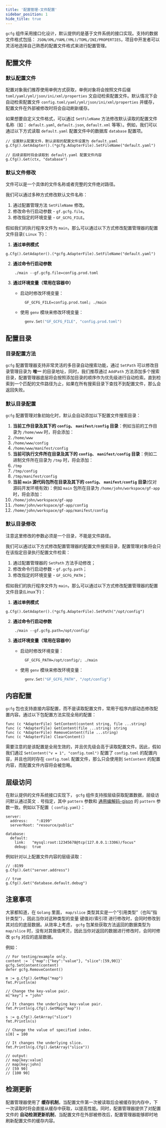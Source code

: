 ```yaml
---
title: '配置管理-文件配置'
sidebar_position: 1
hide_title: true
---
```


`gcfg` 组件采用接口化设计，默认提供的是基于文件系统的接口实现。支持的数据文件格式包括： `JSON/XML/YAML(YML)/TOML/INI/PROPERTIES`，项目中开发者可以灵活地选择自己熟悉的配置文件格式来进行配置管理。

## 配置文件

### 默认配置文件

配置对象我们推荐使用单例方式获取，单例对象将会按照文件后缀 `toml/yaml/yml/json/ini/xml/properties` 文自动检索配置文件。默认情况下会自动检索配置文件 `config.toml/yaml/yml/json/ini/xml/properties` 并缓存，配置文件在外部被修改时将会自动刷新缓存。

如果想要自定义文件格式，可以通过 `SetFileName` 方法修改默认读取的配置文件名称（如： `default.yaml`, `default.json`, `default.xml` 等等）。例如，我们可以通过以下方式读取 `default.yaml` 配置文件中的数据库 `database` 配置项。

```
// 设置默认配置文件，默认读取的配置文件设置为 default.yaml
g.Cfg().GetAdapter().(*gcfg.AdapterFile).SetFileName("default.yaml")

// 后续读取时将会读取到 default.yaml 配置文件内容
g.Cfg().Get(ctx, "database")
```

### 默认文件修改

文件可以是一个具体的文件名称或者完整的文件绝对路径。

我们可以通过多种方式修改默认文件名称：

1. 通过配置管理方法 `SetFileName` 修改。
2. 修改命令行启动参数 - `gf.gcfg.file`。
3. 修改指定的环境变量 - `GF_GCFG_FILE`。

假如我们的执行程序文件为 `main`，那么可以通过以下方式修改配置管理器的配置文件目录( `Linux` 下)：

1. **通过单例模式**









```
g.Cfg().GetAdapter().(*gcfg.AdapterFile).SetFileName("default.yaml")
```

2. **通过命令行启动参数**





```  shell
    ./main --gf.gcfg.file=config.prod.toml
```

3. **通过环境变量（常用在容器中）**
   - 启动时修改环境变量：





     ```  shell
       GF_GCFG_FILE=config.prod.toml; ./main
     ```

   - 使用 `genv` 模块来修改环境变量：





     ```  go
       genv.Set("GF_GCFG_FILE", "config.prod.toml")
     ```

## 配置目录

### 目录配置方法

`gcfg` 配置管理器支持非常灵活的多目录自动搜索功能，通过 `SetPath` 可以修改目录管理目录为 **唯一** 的目录地址，同时，我们推荐通过 `AddPath` 方法添加多个搜索目录，配置管理器底层将会按照添加目录的顺序作为优先级进行自动检索。直到检索到一个匹配的文件路径为止，如果在所有搜索目录下查找不到配置文件，那么会返回失败。

### 默认目录配置

`gcfg` 配置管理对象初始化时，默认会自动添加以下配置文件搜索目录：

1. **当前工作目录及其下的 `config`、 `manifest/config` 目录**：例如当前的工作目录为 `/home/www` 时，将会添加：
1. `/home/www`
2. `/home/www/config`
3. `/home/www/manifest/config`
2. **当前可执行文件所在目录及其下的 `config`、 `manifest/config` 目录**：例如二进制文件所在目录为 `/tmp` 时，将会添加：
1. `/tmp`
2. `/tmp/config`
3. `/tmp/manifest/config`
3. **当前 `main` 源代码包所在目录及其下的 `config`、 `manifest/config` 目录**(仅对源码开发环境有效)：例如 `main` 包所在目录为 `/home/john/workspace/gf-app` 时，将会添加：
1. `/home/john/workspace/gf-app`
2. `/home/john/workspace/gf-app/config`
3. `/home/john/workspace/gf-app/manifest/config`

### 默认目录修改

注意这里修改的参数必须是一个目录，不能是文件路径。

我们可以通过以下方式修改配置管理器的配置文件搜索目录，配置管理对象将会只在该指定目录执行配置文件检索：

1. 通过配置管理器的 `SetPath` 方法手动修改；
2. 修改命令行启动参数 - `gf.gcfg.path`；
3. 修改指定的环境变量 - `GF_GCFG_PATH`；

假如我们的执行程序文件为 `main`，那么可以通过以下方式修改配置管理器的配置文件目录(Linux下)：

1. **通过单例模式**









```
g.Cfg().GetAdapter().(*gcfg.AdapterFile).SetPath("/opt/config")
```

2. **通过命令行启动参数**





```  shell
    ./main --gf.gcfg.path=/opt/config/
```

3. **通过环境变量（常用在容器中）**
   - 启动时修改环境变量：





     ```  shell
       GF_GCFG_PATH=/opt/config/; ./main
     ```

   - 使用 `genv` 模块来修改环境变量：





     ```  go
       genv.Set("GF_GCFG_PATH", "/opt/config")
     ```

## 内容配置

`gcfg` 包也支持直接内容配置，而不是读取配置文件，常用于程序内部动态修改配置内容。通过以下包配置方法实现全局的配置：

```
func (c *AdapterFile) SetContent(content string, file ...string)
func (c *AdapterFile) GetContent(file ...string) string
func (c *AdapterFile) RemoveContent(file ...string)
func (c *AdapterFile) ClearContent()
```

需要注意的是该配置是全局生效的，并且优先级会高于读取配置文件。因此，假如我们通过 `SetContent("v = 1", "config.toml")` 配置了 `config.toml` 的配置内容，并且也同时存在 `config.toml` 配置文件，那么只会使用到 `SetContent` 的配置内容，而配置文件内容将会被忽略。

## 层级访问

在默认提供的文件系统接口实现下， `gcfg` 组件支持按层级获取配置数据，层级访问默认通过英文 `.` 号指定，其中 `pattern` 参数和 [通用编解码-gjson](output/goframe-v2.1-md/组件列表/编码解码/通用编解码-gjson) 的 `pattern` 参数一致。例如以下配置（ `config.yaml`）：

```
server:
  address:    ":8199"
  serverRoot: "resource/public"

database:
  default:
    link:   "mysql:root:12345678@tcp(127.0.0.1:3306)/focus"
    debug:  true
```

例如针对以上配置文件内容的层级读取：

```
// :8199
g.Cfg().Get("server.address")

// true
g.Cfg().Get("database.default.debug")
```

## 注意事项

大家都知道，在 `Golang` 里面， `map/slice` 类型其实是一个”引用类型”（也叫”指针类型”），因此当你对这种类型的变量 键值对/索引项 进行修改时，会同时修改到其对应的底层数据。从效率上考虑， `gcfg` 包某些获取方法返回的数据类型为 `map/slice` 时，没有对其做值拷贝，因此当你对返回的数据进行修改时，会同时修改 `gcfg` 对应的底层数据。

例如：

```
// For testing/example only.
content := `{"map":{"key":"value"}, "slice":[59,90]}`
gcfg.SetContent(content)
defer gcfg.RemoveContent()

m := g.Cfg().GetMap("map")
fmt.Println(m)

// Change the key-value pair.
m["key"] = "john"

// It changes the underlying key-value pair.
fmt.Println(g.Cfg().GetMap("map"))

s := g.Cfg().GetArray("slice")
fmt.Println(s)

// Change the value of specified index.
s[0] = 100

// It changes the underlying slice.
fmt.Println(g.Cfg().GetArray("slice"))

// output:
// map[key:value]
// map[key:john]
// [59 90]
// [100 90]
```

## 检测更新

配置管理器使用了 **缓存机制**，当配置文件第一次被读取后会被缓存到内存中，下一次读取时将会直接从缓存中获取，以提高性能。同时，配置管理器提供了对配置文件的 **自动检测更新机制**，当配置文件在外部被修改后，配置管理器能够即时地刷新配置文件的缓存内容。